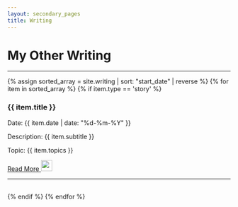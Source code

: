 ```yaml
---
layout: secondary_pages
title: Writing
---
```

<link rel="stylesheet" href="https://cdnjs.cloudflare.com/ajax/libs/font-awesome/4.7.0/css/font-awesome.min.css">

<h1 class="gallery-header dark-blue">My Other Writing</h1>
<div class="gallery-container">
    <hr />
        {% assign sorted_array = site.writing | sort: "start_date" | reverse %}
        {% for item in sorted_array %}
            {% if item.type == 'story' %}
            <div class="gallery-item">
            <h3><p class="gallery-item__title">{{ item.title }}</p></h3>
                <p>Date: {{ item.date | date: "%d-%m-%Y" }}</p>
                <p class="gallery-item__text">Description: {{ item.subtitle }}</p>
                <p class="gallery-item__text">Topic: {{ item.topics }}</p>
                <a href="{{ item.url }}">
                    <div class="gallery-item__link">
                        <span>Read More</span>
                        <img class="gallery-item__arrow" src="" height=25em>
                    </div>
                </a>
                <hr />
                <br>
            </div>
            {% endif %}
	    {% endfor %}
</div>